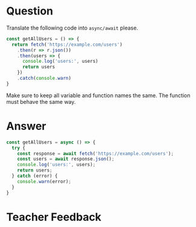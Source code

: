 # Question

Translate the following code into `async/await` please.

```js
const getAllUsers = () => {
  return fetch('https://example.com/users')
    .then(r => r.json())
    .then(users => {
      console.log('users:', users)
      return users
    })
    .catch(console.warn)
}
```

Make sure to keep all variable and function names the same. The function must behave the same way.


# Answer
```js
const getAllUsers = async () => {
  try {
    const response = await fetch('https://example.com/users');
    const users = await response.json();
    console.log('users:', users);
    return users;
  } catch (error) {
    console.warn(error);
  }
}


```
# Teacher Feedback